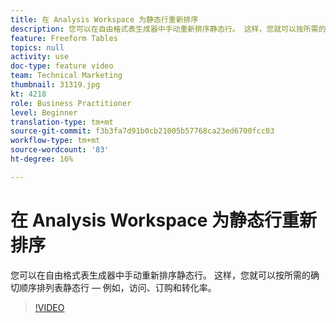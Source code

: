 ```yaml
---
title: 在 Analysis Workspace 为静态行重新排序
description: 您可以在自由格式表生成器中手动重新排序静态行。 这样，您就可以按所需的确切顺序排列表静态行 — 例如，访问、订购和转化率。
feature: Freeform Tables
topics: null
activity: use
doc-type: feature video
team: Technical Marketing
thumbnail: 31319.jpg
kt: 4218
role: Business Practitioner
level: Beginner
translation-type: tm+mt
source-git-commit: f3b3fa7d91b0cb21005b57768ca23ed6700fcc03
workflow-type: tm+mt
source-wordcount: '83'
ht-degree: 16%

---
```



# 在 Analysis Workspace 为静态行重新排序

您可以在自由格式表生成器中手动重新排序静态行。 这样，您就可以按所需的确切顺序排列表静态行 — 例如，访问、订购和转化率。

>[!VIDEO](https://video.tv.adobe.com/v/31319/?quality=12)
